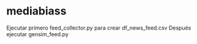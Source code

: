 # mediabiass

Ejecutar primero feed_collector.py para crear df_news_feed.csv
Después ejecutar gensim_feed.py